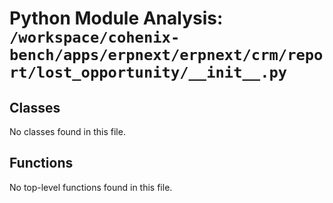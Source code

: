 # Python Module Analysis: `/workspace/cohenix-bench/apps/erpnext/erpnext/crm/report/lost_opportunity/__init__.py`

## Classes

No classes found in this file.


## Functions

No top-level functions found in this file.
